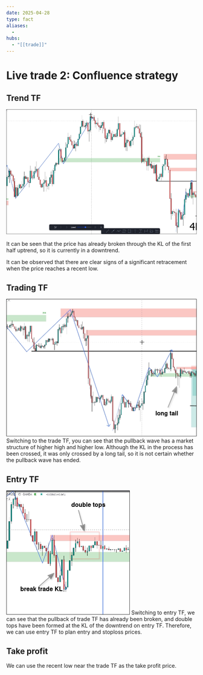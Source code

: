 ```yaml
---
date: 2025-04-28
type: fact
aliases:
  -
hubs:
  - "[[trade]]"
---
```


# Live trade 2: Confluence strategy

## Trend TF

![live2-trend-tf.png](../assets/imgs/live2-trend-tf.png)

It can be seen that the price has already broken through the KL of the first half uptrend, so it is currently in a downtrend.

It can be observed that there are clear signs of a significant retracement when the price reaches a recent low.


## Trading TF

![live2-trading-tf.png](../assets/imgs/live2-trading-tf.png)
Switching to the trade TF, you can see that the pullback wave has a market structure of higher high and higher low. Although the KL in the process has been crossed, it was only crossed by a long tail, so it is not certain whether the pullback wave has ended.


## Entry TF

![entry-tf-live2.png](../assets/imgs/entry-tf-live2.png)
Switching to entry TF, we can see that the pullback of trade TF has already been broken, and double tops have been formed at the KL of the downtrend on entry TF. Therefore, we can use entry TF to plan entry and stoploss prices.


## Take profit

We can use the recent low near the trade TF as the take profit price.


